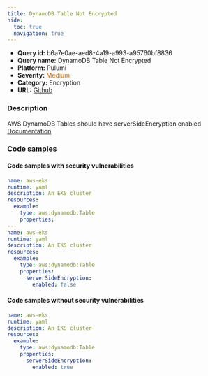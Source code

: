 ```yaml
---
title: DynamoDB Table Not Encrypted
hide:
  toc: true
  navigation: true
---
```


<style>
  .highlight .hll {
    background-color: #ff171742;
  }
  .md-content {
    max-width: 1100px;
    margin: 0 auto;
  }
</style>

-   **Query id:** b6a7e0ae-aed8-4a19-a993-a95760bf8836
-   **Query name:** DynamoDB Table Not Encrypted
-   **Platform:** Pulumi
-   **Severity:** <span style="color:#C60">Medium</span>
-   **Category:** Encryption
-   **URL:** [Github](https://github.com/Checkmarx/kics/tree/master/assets/queries/pulumi/aws/dynamodb_table_not_encrypted)

### Description
AWS DynamoDB Tables should have serverSideEncryption enabled<br>
[Documentation](https://www.pulumi.com/registry/packages/aws/api-docs/dynamodb/table/#serversideencryption_yaml)

### Code samples
#### Code samples with security vulnerabilities
```yaml title="Postitive test num. 1 - yaml file" hl_lines="17 7"
name: aws-eks
runtime: yaml
description: An EKS cluster
resources:
  example:
    type: aws:dynamodb:Table
    properties:
---
name: aws-eks
runtime: yaml
description: An EKS cluster
resources:
  example:
    type: aws:dynamodb:Table
    properties:
      serverSideEncryption:
        enabled: false


```


#### Code samples without security vulnerabilities
```yaml title="Negative test num. 1 - yaml file"
name: aws-eks
runtime: yaml
description: An EKS cluster
resources:
  example:
    type: aws:dynamodb:Table
    properties:
      serverSideEncryption:
        enabled: true

```
